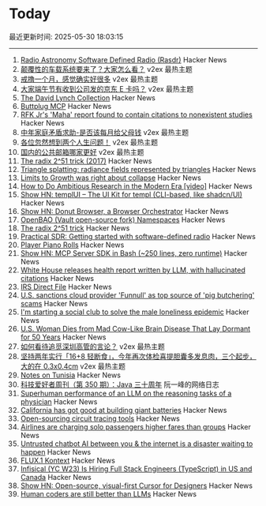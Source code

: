 # Today

最近更新时间: 2025-05-30 18:03:15

--- 
1. [Radio Astronomy Software Defined Radio (Rasdr)](https://radio-astronomy.org/rasdr) Hacker News
2. [颠覆性的车载系统要来了？大家怎么看？](https://www.v2ex.com/t/1135391) v2ex 最热主题
3. [戒撸一个月，感觉确实好很多](https://www.v2ex.com/t/1135372) v2ex 最热主题
4. [大家端午节有收到公司发的京东 E 卡吗？](https://www.v2ex.com/t/1135366) v2ex 最热主题
5. [The David Lynch Collection](https://www.juliensauctions.com/en/auctions/julien-s-auctions-turner-classic-movies-present-the-david-lynch-collection) Hacker News
6. [Buttplug MCP](https://github.com/ConAcademy/buttplug-mcp) Hacker News
7. [RFK Jr's 'Maha' report found to contain citations to nonexistent studies](https://www.theguardian.com/us-news/2025/may/29/rfk-jr-maha-health-report-studies) Hacker News
8. [中年家庭矛盾求助-是否该每月给父母钱](https://www.v2ex.com/t/1135404) v2ex 最热主题
9. [各位忽然想到两个人生问题！](https://www.v2ex.com/t/1135331) v2ex 最热主题
10. [国内的公共邮箱哪家更好](https://www.v2ex.com/t/1135310) v2ex 最热主题
11. [The radix 2^51 trick (2017)](https://www.chosenplaintext.ca/articles/radix-2-51-trick.html) Hacker News
12. [Triangle splatting: radiance fields represented by triangles](https://trianglesplatting.github.io/) Hacker News
13. [Limits to Growth was right about collapse](https://thenextwavefutures.wordpress.com/2025/05/20/limits-to-growth-was-right-about-overshoot-and-collapse-new-data/) Hacker News
14. [How to Do Ambitious Research in the Modern Era [video]](https://www.youtube.com/watch?v=w7DVlI_Ztq8) Hacker News
15. [Show HN: templUI – The UI Kit for templ (CLI-based, like shadcn/UI)](https://templui.io/) Hacker News
16. [Show HN: Donut Browser, a Browser Orchestrator](https://donutbrowser.com/) Hacker News
17. [OpenBAO (Vault open-source fork) Namespaces](https://openbao.org/blog/namespaces-announcement/) Hacker News
18. [The radix 2^51 trick](https://www.chosenplaintext.ca/articles/radix-2-51-trick.html) Hacker News
19. [Practical SDR: Getting started with software-defined radio](https://nostarch.com/practical-sdr) Hacker News
20. [Player Piano Rolls](https://omeka-s.library.illinois.edu/s/MPAL/page/player-piano-rolls-landing) Hacker News
21. [Show HN: MCP Server SDK in Bash (~250 lines, zero runtime)](https://github.com/muthuishere/mcp-server-bash-sdk) Hacker News
22. [White House releases health report written by LLM, with hallucinated citations](https://www.nytimes.com/2025/05/29/well/maha-report-citations.html) Hacker News
23. [IRS Direct File](https://github.com/IRS-Public/direct-file) Hacker News
24. [U.S. sanctions cloud provider 'Funnull' as top source of 'pig butchering' scams](https://krebsonsecurity.com/2025/05/u-s-sanctions-cloud-provider-funnull-as-top-source-of-pig-butchering-scams/) Hacker News
25. [I'm starting a social club to solve the male loneliness epidemic](https://wave3.social) Hacker News
26. [U.S. Woman Dies from Mad Cow-Like Brain Disease That Lay Dormant for 50 Years](https://gizmodo.com/u-s-woman-dies-from-mad-cow-like-brain-disease-that-lay-dormant-for-50-years-2000603359) Hacker News
27. [如何看待追觅深圳高管的言论？](https://www.v2ex.com/t/1135326) v2ex 最热主题
28. [坚持两年实行「16+8 轻断食」，今年再次体检喜提胆囊多发息肉，三个起步，大的在 0.3x0.4cm](https://www.v2ex.com/t/1135319) v2ex 最热主题
29. [Notes on Tunisia](https://mattlakeman.org/2025/05/29/notes-on-tunisia/) Hacker News
30. [科技爱好者周刊（第 350 期）：Java 三十周年](http://www.ruanyifeng.com/blog/2025/05/weekly-issue-350.html) 阮一峰的网络日志
31. [Superhuman performance of an LLM on the reasoning tasks of a physician](https://arxiv.org/abs/2412.10849) Hacker News
32. [California has got good at building giant batteries](https://www.economist.com/united-states/2025/05/22/california-has-got-really-good-at-building-giant-batteries) Hacker News
33. [Open-sourcing circuit tracing tools](https://www.anthropic.com/research/open-source-circuit-tracing) Hacker News
34. [Airlines are charging solo passengers higher fares than groups](https://thriftytraveler.com/news/airlines/airlines-charging-solo-travelers-higher-fares/) Hacker News
35. [Untrusted chatbot AI between you & the internet is a disaster waiting to happen](https://macwright.com/2025/05/29/putting-an-untrusted-chat-layer-is-a-disaster) Hacker News
36. [FLUX.1 Kontext](https://bfl.ai/models/flux-kontext) Hacker News
37. [Infisical (YC W23) Is Hiring Full Stack Engineers (TypeScript) in US and Canada](https://www.ycombinator.com/companies/infisical/jobs/vGwCQVk-full-stack-engineer-us-canada) Hacker News
38. [Show HN: Open-source, visual-first Cursor for Designers](https://beta.onlook.com/) Hacker News
39. [Human coders are still better than LLMs](https://antirez.com/news/153) Hacker News
